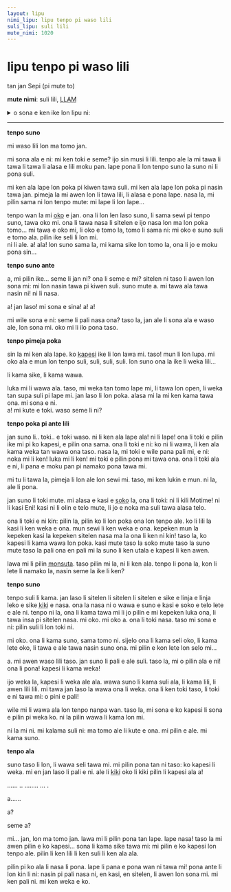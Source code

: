 ```yaml
---
layout: lipu
nimi_lipu: lipu tenpo pi waso lili
suli_lipu: suli lili
mute_nimi: 1020
---
```


# lipu tenpo pi waso lili
tan jan Sepi (pi mute to)

**mute nimi**: suli lili, <abbr title="1020">LLAM</abbr>

<details>
  <summary>o sona e ken ike lon lipu ni:</summary>
  <ul>
    <li>moli li lon</li>
    <li>nimi sin mute li lon</li>
  </ul>
</details>

***

**tenpo suno**

mi waso lili lon ma tomo jan.

mi sona ala e ni: mi ken toki e seme? ijo sin musi li lili. tenpo ale la mi tawa li tawa li tawa li alasa e lili moku pan. lape pona li lon tenpo suno la suno ni li pona suli.

mi ken ala lape lon poka pi kiwen tawa suli. mi ken ala lape lon poka pi nasin tawa jan. pimeja la mi awen lon li tawa lili, li alasa e pona lape. nasa la, mi pilin sama ni lon tenpo mute: mi lape li lon lape...

tenpo wan la mi <abbr title="lukin">oko</abbr> e jan. ona li lon len laso suno, li sama sewi pi tenpo suno, tawa oko mi. ona li tawa nasa li sitelen e ijo nasa lon ma lon poka tomo... mi tawa e oko mi, li oko e tomo la, tomo li sama ni: mi oko e suno suli e tomo ala. pilin ike seli li lon mi.  
ni li ale. a! ala! lon suno sama la, mi kama sike lon tomo la, ona li jo e moku pona sin...  

**tenpo suno ante**

a, mi pilin ike... seme li jan ni? ona li seme e mi? sitelen ni taso li awen lon sona mi: mi lon nasin tawa pi kiwen suli. suno mute a. mi tawa ala tawa nasin ni! ni li nasa.

a! jan laso! mi sona e sina! a! a!

mi wile sona e ni: seme li pali nasa ona? taso la, jan ale li sona ala e waso ale, lon sona mi. oko mi li ilo pona taso.

**tenpo pimeja poka**

sin la mi ken ala lape. ko <abbr title="pimeja loje">kapesi</abbr> ike li lon lawa mi.   taso! mun li lon lupa. mi oko ala e mun lon tenpo suli, suli, suli, suli. lon suno ona la ike li weka lili...

li kama sike, li kama wawa.

luka mi li wawa ala. taso, mi weka tan tomo lape mi, li tawa lon open, li weka tan supa suli pi lape mi. jan laso li lon poka. alasa mi la mi ken kama tawa ona. mi sona e ni.  
a! mi kute e toki. waso seme li ni?

**tenpo poka pi ante lili**

jan suno li.. toki.. e toki waso. ni li ken ala lape ala! ni li lape! ona li toki e pilin ike mi pi ko kapesi, e pilin ona sama. ona li toki e ni: ko ni li wawa, li ken ala kama weka tan wawa ona taso. nasa la, mi toki e wile pana pali mi, e ni: noka mi li ken! luka mi li ken! mi toki e pilin pona mi tawa ona. ona li toki ala e ni, li pana e moku pan pi namako pona tawa mi.

mi tu li tawa la, pimeja li lon ale lon sewi mi. taso, mi ken lukin e mun. ni la, ale li pona.

jan suno li toki mute. mi alasa e kasi e <abbr title="soko li kasi ala, taso soko li lon ma sama kasi. suli la soko li linja mute lon anpa ma. soko li pana e kili tawa sewi ma. kili soko li sama ko li ken moku pona. kili soko ante li ken moli e sina.">soko</abbr> la, ona li toki: ni li kili Motime! ni li kasi Eni! kasi ni li olin e telo mute, li jo e noka ma suli tawa alasa telo.

ona li toki e ni kin: pilin la, pilin ko li lon poka ona lon tenpo ale. ko li lili la kasi li ken weka e ona. mun sewi li ken weka e ona. kepeken mun la kepeken kasi la kepeken sitelen nasa ma la ona li ken ni kin! taso la, ko kapesi li kama wawa lon poka. kasi mute taso la soko mute taso la suno mute taso la pali ona en pali mi la suno li ken utala e kapesi li ken awen.

lawa mi li pilin <abbr title="ike sama ni: ijo li ken moli e mi">monsuta</abbr>. taso pilin mi la, ni li ken ala. tenpo li pona la, kon li lete li namako la, nasin seme la ike li ken?  

**tenpo suno**

tenpo suli li kama. jan laso li sitelen li sitelen li sitelen e sike e linja e linja leko e sike <abbr title="sama ni: palisa tu li tawa nasin ante li kama wan la wan ni li sama sike ala li sama leko">kiki</abbr> e nasa. ona la nasa ni o wawa e suno e kasi e soko e telo lete e ale ni. tenpo ni la, ona li kama tawa mi li jo pilin e mi kepeken luka ona, li tawa insa pi sitelen nasa. mi oko. mi oko a. ona li toki nasa. taso mi sona e ni: pilin suli li lon toki ni.

mi oko. ona li kama suno, sama tomo ni. sijelo ona li kama seli oko, li kama lete oko, li tawa e ale tawa nasin suno ona. mi pilin e kon lete lon selo mi...

a. mi awen waso lili taso. jan suno li pali e ale suli. taso la, mi o pilin ala e ni! ona li pona! kapesi li kama weka!

ijo weka la, kapesi li weka ale ala. wawa suno li kama suli ala, li kama lili, li awen lili lili. mi tawa jan laso la wawa ona li weka. ona li ken toki taso, li toki e ni tawa mi: o pini e pali!

wile mi li wawa ala lon tenpo nanpa wan. taso la, mi sona e ko kapesi li sona e pilin pi weka ko. ni la pilin wawa li kama lon mi.

ni la mi ni. mi kalama suli ni: ma tomo ale li kute e ona. mi pilin e ale. mi kama suno.  

**tenpo ala**

suno taso li lon, li wawa seli tawa mi. mi pilin pona tan ni taso: ko kapesi li weka. mi en jan laso li pali e ni. ale li <abbr title="sama kipisi tawa oko">kiki</abbr> oko li kiki pilin li kapesi ala a!

...... .. ........ ... .

a......

a?

seme a?

mi... jan, lon ma tomo jan. lawa mi li pilin pona tan lape. lape nasa! taso la mi awen pilin e ko kapesi... sona li kama sike tawa mi: mi pilin e ko kapesi lon tenpo ale. pilin li ken lili li ken suli li ken ala ala.

pilin pi ko ala li nasa li pona. lape li pana e pona wan ni tawa mi! pona ante li lon kin li ni: nasin pi pali nasa ni, en kasi, en sitelen, li awen lon sona mi. mi ken pali ni. mi ken weka e ko.  